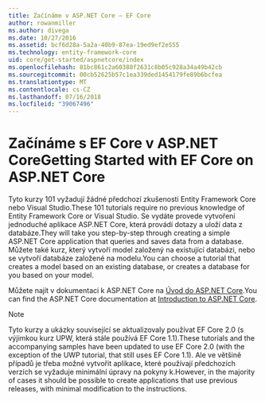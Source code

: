 ```yaml
---
title: Začínáme v ASP.NET Core – EF Core
author: rowanmiller
ms.author: divega
ms.date: 10/27/2016
ms.assetid: bcf6d28a-5a2a-40b9-87ea-19ed9ef2e555
ms.technology: entity-framework-core
uid: core/get-started/aspnetcore/index
ms.openlocfilehash: 81bc861c2a60388f2631c8b05c928a34a49b42cb
ms.sourcegitcommit: 00cb52625b57c1ea339ded1454179fe89b6bcfea
ms.translationtype: MT
ms.contentlocale: cs-CZ
ms.lasthandoff: 07/16/2018
ms.locfileid: "39067496"
---
```

# <a name="getting-started-with-ef-core-on-aspnet-core"></a><span data-ttu-id="5cd70-102">Začínáme s EF Core v ASP.NET Core</span><span class="sxs-lookup"><span data-stu-id="5cd70-102">Getting Started with EF Core on ASP.NET Core</span></span>

<span data-ttu-id="5cd70-103">Tyto kurzy 101 vyžadují žádné předchozí zkušenosti Entity Framework Core nebo Visual Studio.</span><span class="sxs-lookup"><span data-stu-id="5cd70-103">These 101 tutorials require no previous knowledge of Entity Framework Core or Visual Studio.</span></span> <span data-ttu-id="5cd70-104">Se vydáte provede vytvoření jednoduché aplikace ASP.NET Core, která provádí dotazy a uloží data z databáze.</span><span class="sxs-lookup"><span data-stu-id="5cd70-104">They will take you step-by-step through creating a simple ASP.NET Core application that queries and saves data from a database.</span></span> <span data-ttu-id="5cd70-105">Můžete také kurz, který vytvoří model založený na existující databázi, nebo se vytvoří databáze založené na modelu.</span><span class="sxs-lookup"><span data-stu-id="5cd70-105">You can choose a tutorial that creates a model based on an existing database, or creates a database for you based on your model.</span></span>

<span data-ttu-id="5cd70-106">Můžete najít v dokumentaci k ASP.NET Core na [Úvod do ASP.NET Core](/aspnet/core/).</span><span class="sxs-lookup"><span data-stu-id="5cd70-106">You can find the ASP.NET Core documentation at [Introduction to ASP.NET Core](/aspnet/core/).</span></span>

> [!NOTE]  
> <span data-ttu-id="5cd70-107">Tyto kurzy a ukázky související se aktualizovaly používat EF Core 2.0 (s výjimkou kurz UPW, která stále používá EF Core 1.1).</span><span class="sxs-lookup"><span data-stu-id="5cd70-107">These tutorials and the accompanying samples have been updated to use EF Core 2.0 (with the exception of the UWP tutorial, that still uses EF Core 1.1).</span></span> <span data-ttu-id="5cd70-108">Ale ve většině případů je třeba možné vytvořit aplikace, které používají předchozích verzích se vyžaduje minimální úpravy na pokyny k.</span><span class="sxs-lookup"><span data-stu-id="5cd70-108">However, in the majority of cases it should be possible to create applications that use previous releases, with minimal modification to the instructions.</span></span>
